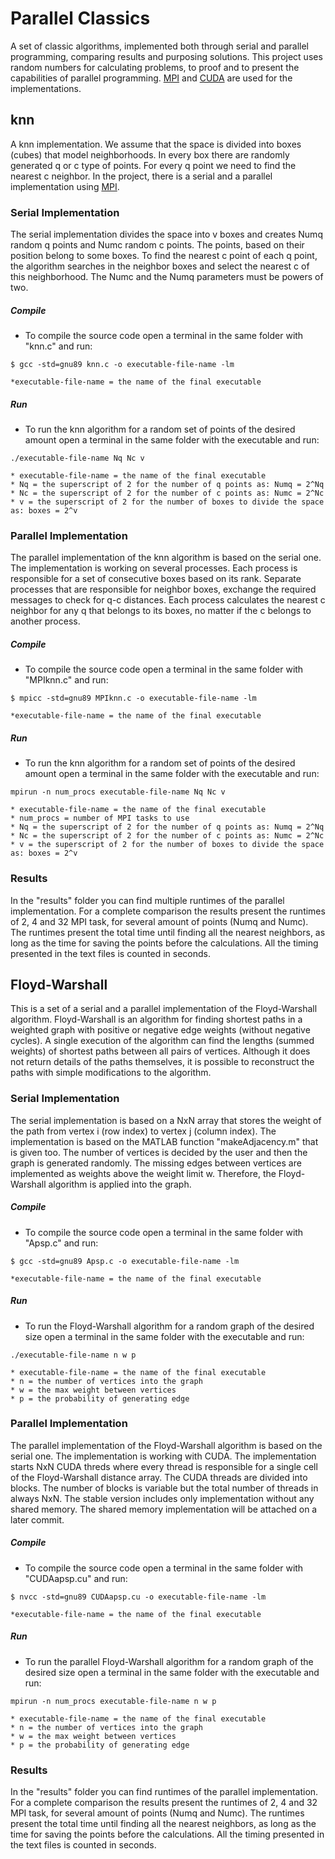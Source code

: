 
# Parallel Classics
A set of classic algorithms, implemented both through serial and parallel programming, comparing results and purposing solutions. This project uses random numbers for calculating problems, to proof and to present the capabilities of parallel programming. [MPI](https://www.open-mpi.org/) and [CUDA](https://developer.nvidia.com/cuda-zone) are used for the implementations.


## knn
A knn implementation. We assume that the space is divided into boxes (cubes) that model neighborhoods. In every box there are randomly generated q or c type of points. For every q point we need to find the nearest c neighbor. In the project, there is a serial and a parallel implementation using [MPI](https://www.open-mpi.org/).

### Serial Implementation
The serial implementation divides the space into v boxes and creates Numq random q points and Numc random c points. The points, based on their position belong to some boxes. To find the nearest c point of each q point, the algorithm searches in the neighbor boxes and select the nearest c of this neighborhood. The Numc and the Numq parameters must be powers of two.

##### Compile
- To compile the source code open a terminal in the same folder with "knn.c" and run:

```$ gcc -std=gnu89 knn.c -o executable-file-name -lm```

	*executable-file-name = the name of the final executable

##### Run
- To run the knn algorithm for a random set of points of the desired amount open a terminal in the same folder with the executable and run:

```./executable-file-name Nq Nc v```
	
	* executable-file-name = the name of the final executable
	* Nq = the superscript of 2 for the number of q points as: Numq = 2^Nq
	* Nc = the superscript of 2 for the number of c points as: Numc = 2^Nc
	* v = the superscript of 2 for the number of boxes to divide the space as: boxes = 2^v


### Parallel Implementation
The parallel implementation of the knn algorithm is based on the serial one. The implementation is working on several processes. Each process is responsible for a set of consecutive boxes based on its rank. Separate processes that are responsible for neighbor boxes, exchange the required messages to check for q-c distances. Each process calculates the nearest c neighbor for any q that belongs to its boxes, no matter if the c belongs to another process.
 
##### Compile
- To compile the source code open a terminal in the same folder with "MPIknn.c" and run:

```$ mpicc -std=gnu89 MPIknn.c -o executable-file-name -lm```

	*executable-file-name = the name of the final executable

##### Run
- To run the knn algorithm for a random set of points of the desired amount open a terminal in the same folder with the executable and run:

```mpirun -n num_procs executable-file-name Nq Nc v```
	
	* executable-file-name = the name of the final executable
	* num_procs = number of MPI tasks to use
	* Nq = the superscript of 2 for the number of q points as: Numq = 2^Nq
	* Nc = the superscript of 2 for the number of c points as: Numc = 2^Nc
	* v = the superscript of 2 for the number of boxes to divide the space as: boxes = 2^v


### Results
In the "results" folder you can find multiple runtimes of the parallel implementation. For a complete comparison the results present the runtimes of 2, 4 and 32 MPI task, for several amount of points (Numq and Numc). The runtimes present the total time until finding all the nearest neighbors, as long as the time for saving the points before the calculations. All the timing presented in the text files is counted in seconds.


## Floyd-Warshall
This is a set of a serial and a parallel implementation of the Floyd-Warshall algorithm. Floyd-Warshall is an algorithm for finding shortest paths in a weighted graph with positive or negative edge weights (without negative cycles). A single execution of the algorithm can find the lengths (summed weights) of shortest paths between all pairs of vertices. Although it does not return details of the paths themselves, it is possible to reconstruct the paths with simple modifications to the algorithm.

### Serial Implementation
The serial implementation is based on a NxN array that stores the weight of the path from vertex i (row index) to vertex j (column index). The implementation is based on the MATLAB function "makeAdjacency.m" that is given too. The number of vertices is decided by the user and then the graph is generated randomly. The missing edges between vertices are implemented as weights above the weight limit w. Therefore, the Floyd-Warshall algorithm is applied into the graph.


##### Compile
- To compile the source code open a terminal in the same folder with "Apsp.c" and run:

```$ gcc -std=gnu89 Apsp.c -o executable-file-name -lm```

	*executable-file-name = the name of the final executable

##### Run
- To run the Floyd-Warshall algorithm for a random graph of the desired size open a terminal in the same folder with the executable and run:

```./executable-file-name n w p```
	
	* executable-file-name = the name of the final executable
	* n = the number of vertices into the graph
	* w = the max weight between vertices
	* p = the probability of generating edge


### Parallel Implementation
The parallel implementation of the Floyd-Warshall algorithm is based on the serial one. The implementation is working with CUDA. The implementation starts NxN CUDA threds where every thread is responsible for a single cell of the Floyd-Warshall distance array. The CUDA threads are divided into blocks. The number of blocks is variable but the total number of threads in always NxN. The stable version includes only implementation without any shared memory. The shared memory implementation will be attached on a later commit.
 
##### Compile
- To compile the source code open a terminal in the same folder with "CUDAapsp.cu" and run:

```$ nvcc -std=gnu89 CUDAapsp.cu -o executable-file-name -lm```

	*executable-file-name = the name of the final executable

##### Run
- To run the parallel Floyd-Warshall algorithm for a random graph of the desired size open a terminal in the same folder with the executable and run:

```mpirun -n num_procs executable-file-name n w p```
	
	* executable-file-name = the name of the final executable
	* n = the number of vertices into the graph
	* w = the max weight between vertices
	* p = the probability of generating edge


### Results
In the "results" folder you can find runtimes of the parallel implementation. For a complete comparison the results present the runtimes of 2, 4 and 32 MPI task, for several amount of points (Numq and Numc). The runtimes present the total time until finding all the nearest neighbors, as long as the time for saving the points before the calculations. All the timing presented in the text files is counted in seconds.
